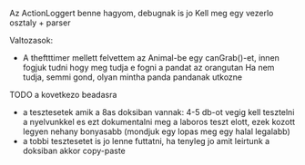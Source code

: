Az ActionLoggert benne hagyom, debugnak is jo
Kell meg egy vezerlo osztaly + parser

Valtozasok: 
- A theftttimer mellett felvettem az Animal-be egy canGrab()-et, innen fogjuk tudni hogy meg tudja e fogni a pandat az orangutan
Ha nem tudja, semmi gond, olyan mintha panda pandanak utkozne

TODO a kovetkezo beadasra
- a tesztesetek amik a 8as doksiban vannak: 4-5 db-ot vegig kell tesztelni a nyelvunkkel es ezt dokumentalni meg a laboros teszt elott, ezek kozott legyen nehany bonyasabb (mondjuk egy lopas meg egy halal legalabb)
- a tobbi tesztesetet is jo lenne futtatni, ha tenyleg jo amit leirtunk a doksiban akkor copy-paste